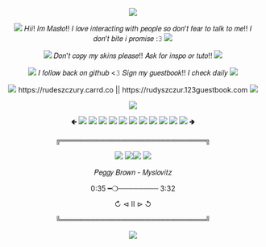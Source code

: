 <p align="center">
<img src=https://pixelsafari.neocities.org/dividers/bow/black.png>
<div align="center">
<p>  <img src=https://pixelsafari.neocities.org/favicon/fashion/bow/black5.png> 𝐻𝑖𝑖! 𝐼𝑚 𝑀𝑎𝑠ł𝑜!! 𝐼 𝑙𝑜𝑣𝑒 𝑖𝑛𝑡𝑒𝑟𝑎𝑐𝑡𝑖𝑛𝑔 𝑤𝑖𝑡ℎ 𝑝𝑒𝑜𝑝𝑙𝑒 𝑠𝑜 𝑑𝑜𝑛'𝑡 𝑓𝑒𝑎𝑟 𝑡𝑜 𝑡𝑎𝑙𝑘 𝑡𝑜 𝑚𝑒!! 𝐼 𝑑𝑜𝑛'𝑡 𝑏𝑖𝑡𝑒 𝑖 𝑝𝑟𝑜𝑚𝑖𝑠𝑒 :𝟹 <img src=https://pixelsafari.neocities.org/favicon/fashion/bow/black5.png> <p/>
<p> <img src=https://pixelsafari.neocities.org/favicon/fashion/bow/black5.png> 𝐷𝑜𝑛'𝑡 𝑐𝑜𝑝𝑦 𝑚𝑦 𝑠𝑘𝑖𝑛𝑠 𝑝𝑙𝑒𝑎𝑠𝑒!! 𝐴𝑠𝑘 𝑓𝑜𝑟 𝑖𝑛𝑠𝑝𝑜 𝑜𝑟 𝑡𝑢𝑡𝑜!! <img src=https://pixelsafari.neocities.org/favicon/fashion/bow/black5.png> <p/>
<p> <img src=https://pixelsafari.neocities.org/favicon/fashion/bow/black5.png> 𝐼 𝑓𝑜𝑙𝑙𝑜𝑤 𝑏𝑎𝑐𝑘 𝑜𝑛 𝑔𝑖𝑡ℎ𝑢𝑏 <𝟹 𝑆𝑖𝑔𝑛 𝑚𝑦 𝑔𝑢𝑒𝑠𝑡𝑏𝑜𝑜𝑘!! 𝐼 𝑐ℎ𝑒𝑐𝑘 𝑑𝑎𝑖𝑙𝑦 <img src=https://pixelsafari.neocities.org/favicon/fashion/bow/black5.png> <p/>
<p> <img src=https://pixelsafari.neocities.org/favicon/fashion/bow/black5.png> https://rudeszczury.carrd.co || https://rudyszczur.123guestbook.com <img src=https://pixelsafari.neocities.org/favicon/fashion/bow/black5.png> <p/>
<p align="center">
<img src=https://gifcity.carrd.co/assets/images/gallery94/7a670b97.gif?v=7421cb56>
<p align="center">
🢀  <img src=https://media.discordapp.net/attachments/684498367274811409/1189274938616586321/ab1.png?ex=659d9199&is=658b1c99&hm=623e73b2725a57cf32662ff6141ea99a1bd51c5c2c3077ecea2058d83584568a&=&format=webp&quality=lossless&width=25&height=25> 
<img src=https://media.discordapp.net/attachments/684498367274811409/1189274938876637275/mys.png?ex=659d9199&is=658b1c99&hm=e7136ba86e48fc5691e11e83b7b19937302883a413d3c847e147950268483edb&=&format=webp&quality=lossless&width=40&height=40> 
<img src=https://media.discordapp.net/attachments/684498367274811409/1189274939430281329/pp.png?ex=659d9199&is=658b1c99&hm=d00595c18c13a896552c03bfc633cb88f7d0a25950e1b5f900e8424508c1b353&=&format=webp&quality=lossless&width=55&height=55> 
<img src=https://media.discordapp.net/attachments/684498367274811409/1189274939728081158/tc.png?ex=659d9199&is=658b1c99&hm=999a960b5b03ce3ea029f1004dc3436361745e770bf9de57330cfccf47628da1&=&format=webp&quality=lossless&width=65&height=65> 
<img src=https://media.discordapp.net/attachments/684498367274811409/1189275172201566340/mcr.png?ex=659d91d0&is=658b1cd0&hm=41ce714357f82fd701b485dfb9ee5b08675d5ae1fb8799762af5db621dd99e70&=&format=webp&quality=lossless&width=72&height=72>
<img src=https://media.discordapp.net/attachments/684498367274811409/1189274939182829670/mys2.png?ex=659d9199&is=658b1c99&hm=5bf406f4195e54c25bb488a09b4a9e48235972b48303802a8e1d962129c8afc4&=&format=webp&quality=lossless&width=87&height=87> 
<img src=https://media.discordapp.net/attachments/684498367274811409/1189295643060084746/mcr2.png?ex=659da4e1&is=658b2fe1&hm=87f47ecc05d505a4b1916c034889517a5fa34af0d2f8b2eab0cbd70f56c1c067&=&format=webp&quality=lossless&width=72&height=72>
<img src=https://media.discordapp.net/attachments/872217789589504031/1189305027576221696/abb.png?ex=659dad9e&is=658b389e&hm=5d7486fc3c267129e6fcf56956d46420f37713bb852a3d1a7361a9d214500944&=&format=webp&quality=lossless&width=65&height=65> 
<img src=https://media.discordapp.net/attachments/684498367274811409/1189295642472890368/emo.png?ex=659da4e1&is=658b2fe1&hm=ec85833f3ed79bd8ce52252ef5374fc563e4162ac1db03e550746669e8112af0&=&format=webp&quality=lossless&width=55&height=55> 
<img src=https://media.discordapp.net/attachments/684498367274811409/1189295642770673735/emo2.png?ex=659da4e1&is=658b2fe1&hm=85414666904f466ee8349e41170c59fa00051cec984ff476b666c0e1adde511e&=&format=webp&quality=lossless&width=40&height=40> 
<img src=https://media.discordapp.net/attachments/684498367274811409/1189295643328528454/podsiadlo.png?ex=659da4e1&is=658b2fe1&hm=4abc8d3ef646697fe161a0ef0238444e222c901b3d4f26e94fb270f7348b7031&=&format=webp&quality=lossless&width=25&height=25> 🢂
<p align="center">
╔═════════════════════════════╗
<p align="center">
<img src=https://gifcity.carrd.co/assets/images/gallery92/c5f3c8a5.gif?v=7421cb56> <img src=https://gifcity.carrd.co/assets/images/gallery47/06ea90ae.gif?v=7421cb56><img src=https://gifcity.carrd.co/assets/images/gallery47/06ea90ae.gif?v=7421cb56> <img src=https://gifcity.carrd.co/assets/images/gallery92/c5f3c8a5.gif?v=7421cb56>
<p align="center">
𝑃𝑒𝑔𝑔𝑦 𝐵𝑟𝑜𝑤𝑛 - 𝑀𝑦𝑠𝑙𝑜𝑣𝑖𝑡𝑧
<p align="center">
0:35 ━❍──────── 3:32
<p align="center">
↻     ⊲  Ⅱ  ⊳     ↺
<p align="center">
╚═════════════════════════════╝
<p align="center">
<img src=https://pixelsafari.neocities.org/dividers/bow/black.png>
<p align="center">


